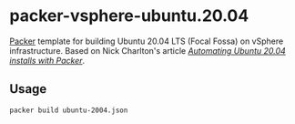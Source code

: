 # packer-vsphere-ubuntu.20.04

[Packer][] template for building Ubuntu 20.04 LTS (Focal Fossa) on vSphere infrastructure. Based on Nick Charlton's article [_Automating Ubuntu 20.04 installs with Packer_][1].

## Usage

```sh
packer build ubuntu-2004.json
```

[Packer]: https://packer.io
[1]: https://www.debian.org/devel/debian-installer/
[2]: https://github.com/CanonicalLtd/subiquity
[3]: https://nickcharlton.net/posts/automating-ubuntu-2004-installs-with-packer.html
